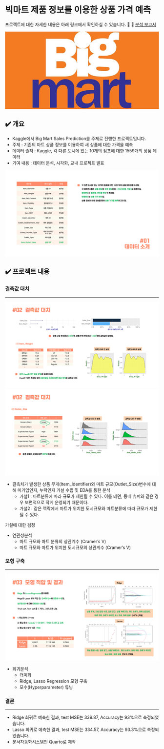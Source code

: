 <h1> 빅마트 제품 정보를 이용한 상품 가격 예측 </h1>

프로젝트에 대한 자세한 내용은 아래 링크에서 확인하실 수 있습니다. 🙂 </hr>
🔗 [분석 보고서](https://eeyem.github.io/kaggle_bigmart/Project_bigmart_syj.html) 

![슬라이드1](ppt_image/bigmart.PNG)

## ✔️ 개요

- Kaggle에서 Big Mart Sales Prediction를 주제로 진행한 프로젝트입니다.
- 주제 : 기존의 마트 상품 정보를 이용하여 새 상품에 대한 가격을 예측
- 데이터 출처 : Kaggle, 각 다른 도시에 있는 10개의 점포에 대한 1559개의 상품 데이터
- 기여 내용 : 데이터 분석, 시각화, 교내 프로젝트 발표

![슬라이드3](ppt_image/슬라이드3.PNG)

## ✔️ 프로젝트 내용

### 결측값 대치

---

![슬라이드4](ppt_image/슬라이드4.PNG)
![슬라이드5](ppt_image/슬라이드5.PNG)

- 결측치가 발생한 상품 무게(Item_Identifier)와 마트 규모(Outlet_Size)변수에 대해 미기입인지, 누락인지 가설 수립 및 EDA를 통한 분석
    - 가설1 : 마트분류에 따라 규모가 제한될 수 있다. 이를 테면, 동네 슈퍼와 같은 경우 보편적으로 작게 운영되기 때문이다.
    - 가설2 : 같은 맥락에서 마트가 위치한 도시규모와 마트분류에 따라 규모가 제한될 수 있다.

가설에 대한 검정

- 연관성분석
    - 마트 규모와 마트 분류의 상관계수 (Cramer’s V)
    - 마트 규모와 마트가 위치한 도시규모의 상관계수 (Cramer’s V)

### 모형 구축

---

![슬라이드6](ppt_image/슬라이드6.PNG)

- 회귀분석
    - 더미화
    - Ridge, Lasso Regression 모형 구축
    - 모수(Hyperparameter) 튜닝

### 결론

---

- Ridge 회귀로 예측한 결과, test MSE는 339.87, Accuracy는 93%으로 측정되었습니다.
- Lasso 회귀로 예측한 결과, test MSE는 334.57, Accuracy는 93.3%으로 측정되었습니다.
- 문서자동화시스템인 Quarto로 제작
